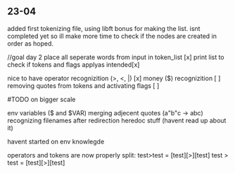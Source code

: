 ## 23-04

added first tokenizing file, using libft bonus for making the list.
isnt completed yet so ill make more time to check if the nodes are created in order as hoped.

//goal day 2
	place all seperate words from input in token_list		[x]
	print list to check if tokens and flags applyas intended[x]

nice to have
	operator recognizition (>, <, |)						[x]
	money ($) recognizition									[ ]
	removing quotes from tokens and activating flags		[ ]

#TODO on bigger scale

env variables ($ and $VAR)
merging adjecent quotes (a"b"c -> abc)
recognizing filenames after redirection
heredoc stuff (havent read up about it)

havent started on env knowlegde

operators and tokens are now properly split:
test>test = [test][>][test]
test > test = [test][>][test]


